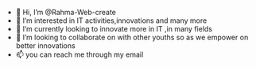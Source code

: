 - 👋 Hi, I’m @Rahma-Web-create
- 👀 I’m interested in IT activities,innovations and many more 
- 🌱 I’m currently looking to innovate more in IT ,in many fields 
- 💞️ I’m looking to collaborate on with other youths so as we empower on better innovations 
- 📫 you can reach me through my email
<!---
Rahma-Web-create/Rahma-Web-create is a ✨ special ✨ repository because its `README.md` (this file) appears on your GitHub profile.
You can click the Preview link to take a look at your changes.
--->
